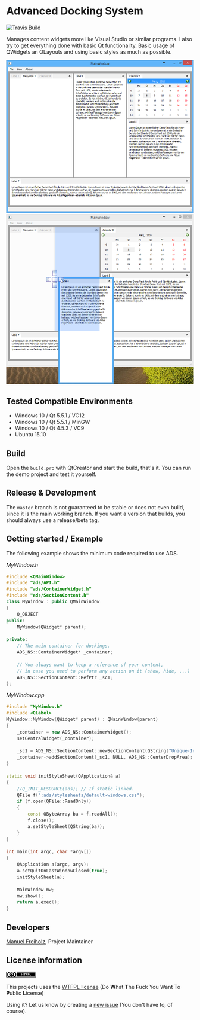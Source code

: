 # Advanced Docking System
[![Travis Build](https://travis-ci.org/mfreiholz/Qt-Advanced-Docking-System.svg?branch=master)](https://travis-ci.org/mfreiholz/Qt-Advanced-Docking-System)

Manages content widgets more like Visual Studio or similar programs.
I also try to get everything done with basic Qt functionality.
Basic usage of QWidgets an QLayouts and using basic styles as much as possible.

![Layout of widgets](preview.png)
![Dropping widgets](preview-dragndrop.png)

## Tested Compatible Environments
- Windows 10 / Qt 5.5.1 / VC12
- Windows 10 / Qt 5.5.1 / MinGW
- Windows 10 / Qt 4.5.3 / VC9
- Ubuntu 15.10

## Build
Open the `build.pro` with QtCreator and start the build, that's it.
You can run the demo project and test it yourself.

## Release & Development
The `master` branch is not guaranteed to be stable or does not even build, since it is the main working branch.
If you want a version that builds, you should always use a release/beta tag.

## Getting started / Example
The following example shows the minimum code required to use ADS.

_MyWindow.h_
```cpp
#include <QMainWindow>
#include "ads/API.h"
#include "ads/ContainerWidget.h"
#include "ads/SectionContent.h"
class MyWindow : public QMainWindow
{
	Q_OBJECT
public:
	MyWindow(QWidget* parent);
	
private:
	// The main container for dockings.
	ADS_NS::ContainerWidget* _container;
	
	// You always want to keep a reference of your content,
	// in case you need to perform any action on it (show, hide, ...)
	ADS_NS::SectionContent::RefPtr _sc1; 
};
```

_MyWindow.cpp_
```cpp
#include "MyWindow.h"
#include <QLabel>
MyWindow::MyWindow(QWidget* parent) : QMainWindow(parent)
{
	_container = new ADS_NS::ContainerWidget();
	setCentralWidget(_container);
	
	_sc1 = ADS_NS::SectionContent::newSectionContent(QString("Unique-Internal-Name"), _container, new QLabel("Visible Title"), new QLabel("Content Widget"));
	_container->addSectionContent(_sc1, NULL, ADS_NS::CenterDropArea);
}

static void initStyleSheet(QApplication& a)
{
	//Q_INIT_RESOURCE(ads); // If static linked.
	QFile f(":ads/stylesheets/default-windows.css");
	if (f.open(QFile::ReadOnly))
	{
		const QByteArray ba = f.readAll();
		f.close();
		a.setStyleSheet(QString(ba));
	}
}

int main(int argc, char *argv[])
{
	QApplication a(argc, argv);
	a.setQuitOnLastWindowClosed(true);
	initStyleSheet(a);

	MainWindow mw;
	mw.show();
	return a.exec();
}
```

## Developers
[Manuel Freiholz](https://mfreiholz.de), Project Maintainer

## License information
![WTFPL](license.png)

This projects uses the [WTFPL license](http://www.wtfpl.net/)
(Do **W**hat **T**he **F**uck You Want To **P**ublic **L**icense)

Using it? Let us know by creating a [new issue](https://github.com/mfreiholz/qt-docks/issues/new) (You don't have to, of course).
